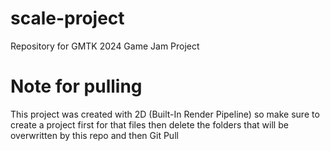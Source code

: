 # scale-project
Repository for GMTK 2024 Game Jam Project
# Note for pulling
This project was created with 2D (Built-In Render Pipeline) so make sure to create a project first for that files then delete the folders that will be overwritten by this repo and then Git Pull

